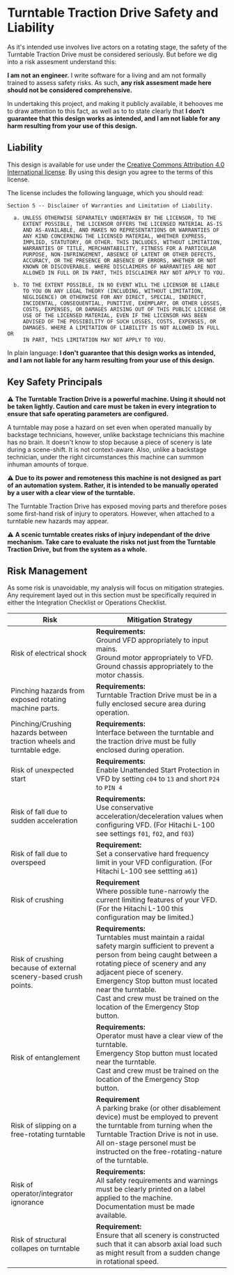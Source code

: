 # Turntable Traction Drive Safety and Liability

As it's intended use involves live actors on a rotating stage, the safety of the Turntable Traction Drive must be considered seriously. But before we dig into a risk assesment understand this: 

**I am not an engineer.** I write software for a living and am not formally trained to assess safety risks. As such, **any risk assesment made here should not be considered comprehensive.**

In undertaking this project, and making it publicly available, it behooves me to draw attention to this fact, as well as to to state clearly that **I don't guarantee that this design works as intended, and I am not liable for any harm resulting from your use of this design.**

## Liability

This design is available for use under the [Creative Commons Attribution 4.0 International license](https://github.com/zorlack/turntable-traction-drive/blob/master/LICENSE). By using this design you agree to the terms of this license.

The license includes the following language, which you should read:

    Section 5 -- Disclaimer of Warranties and Limitation of Liability.

      a. UNLESS OTHERWISE SEPARATELY UNDERTAKEN BY THE LICENSOR, TO THE
         EXTENT POSSIBLE, THE LICENSOR OFFERS THE LICENSED MATERIAL AS-IS
         AND AS-AVAILABLE, AND MAKES NO REPRESENTATIONS OR WARRANTIES OF
         ANY KIND CONCERNING THE LICENSED MATERIAL, WHETHER EXPRESS,
         IMPLIED, STATUTORY, OR OTHER. THIS INCLUDES, WITHOUT LIMITATION,
         WARRANTIES OF TITLE, MERCHANTABILITY, FITNESS FOR A PARTICULAR
         PURPOSE, NON-INFRINGEMENT, ABSENCE OF LATENT OR OTHER DEFECTS,
         ACCURACY, OR THE PRESENCE OR ABSENCE OF ERRORS, WHETHER OR NOT
         KNOWN OR DISCOVERABLE. WHERE DISCLAIMERS OF WARRANTIES ARE NOT
         ALLOWED IN FULL OR IN PART, THIS DISCLAIMER MAY NOT APPLY TO YOU.

      b. TO THE EXTENT POSSIBLE, IN NO EVENT WILL THE LICENSOR BE LIABLE
         TO YOU ON ANY LEGAL THEORY (INCLUDING, WITHOUT LIMITATION,
         NEGLIGENCE) OR OTHERWISE FOR ANY DIRECT, SPECIAL, INDIRECT,
         INCIDENTAL, CONSEQUENTIAL, PUNITIVE, EXEMPLARY, OR OTHER LOSSES,
         COSTS, EXPENSES, OR DAMAGES ARISING OUT OF THIS PUBLIC LICENSE OR
         USE OF THE LICENSED MATERIAL, EVEN IF THE LICENSOR HAS BEEN
         ADVISED OF THE POSSIBILITY OF SUCH LOSSES, COSTS, EXPENSES, OR
         DAMAGES. WHERE A LIMITATION OF LIABILITY IS NOT ALLOWED IN FULL OR
         IN PART, THIS LIMITATION MAY NOT APPLY TO YOU.

In plain language: **I don't guarantee that this design works as intended, and I am not liable for any harm resulting from your use of this design.**

## Key Safety Principals

:warning: **The Turntable Traction Drive is a powerful machine. Using it should not be taken lightly. Caution and care must be taken in every integration to ensure that safe operating parameters are configured.**

A turntable may pose a hazard on set even when operated manually by backstage technicians, however, unlike backstage technicians this machine has no brain. It doesn't know to stop because a piece of scenery is late during a scene-shift. It is not context-aware. Also, unlike a backstage technician, under the right circumstances this machine can summon inhuman amounts of torque.

:warning: **Due to its power and remoteness this machine is not designed as part of an automation system. Rather, it is intended to be manually operated by a user with a clear view of the turntable.**

The Turntable Traction Drive has exposed moving parts and therefore poses some first-hand risk of injury to operators. However, when attached to a turntable new hazards may appear.

:warning: **A scenic turntable creates risks of injury independant of the drive mechanism. Take care to evaluate the risks not just from the Turntable Traction Drive, but from the system as a whole.**

## Risk Management

As some risk is unavoidable, my analysis will focus on mitigation strategies. Any requirement layed out in this section must be specifically required in either the Integration Checklist or Operations Checklist.

| Risk | Mitigation Strategy |
| -- | -- |
| Risk of electrical shock | **Requirements:**<br/>Ground VFD appropriately to input mains.<br/>Ground motor appropriately to VFD.<br/>Ground chassis appropriately to the motor chassis. |
| Pinching hazards from exposed rotating machine parts. |  **Requirements:**<br/>Turntable Traction Drive must be in a fully enclosed secure area during operation. |
| Pinching/Crushing hazards between traction wheels and turntable edge. | **Requirements:**<br/>Interface between the turntable and the traction drive must be fully enclosed during operation. |
| Risk of unexpected start | **Requirements:**<br/>Enable Unattended Start Protection in VFD by setting `c04` to `13` and short `P24` to `PIN 4` |
| Risk of fall due to sudden acceleration | **Requirements:**<br/>Use conservative acceleration/deceleration values when configuring VFD. (For Hitachi L-100 see settings `f01`, `f02`, and `f03`) |
| Risk of fall due to overspeed | **Requirement:**<br/>Set a conservative hard frequency limit in your VFD configuration. (For Hitachi L-100 see settting `a61`) |
| Risk of crushing | **Requirement**<br/>Where possible tune-narrowly the current limiting features of your VFD. (For the Hitachi L-100 this configuration may be limited.) |
| Risk of crushing because of external scenery-based crush points. | **Requirements:**<br/>Turntables must maintain a raidal safety margin sufficient to prevent a person from being caught between a rotating piece of scenery and any adjacent piece of scenery.<br/>Emergency Stop button must located near the turntable.<br/>Cast and crew must be trained on the location of the Emergency Stop button. |
| Risk of entanglement | **Requirements:**<br/>Operator must have a clear view of the turntable.<br/>Emergency Stop button must located near the turntable.<br/>Cast and crew must be trained on the location of the Emergency Stop button. |
| Risk of slipping on a free-rotating turntable | **Requirement**<br/>A parking brake (or other disablement device) must be employed to prevent the turntable from turning when the Turntable Traction Drive is not in use.<br/>All on-stage personel must be instructed on the free-rotating-nature of the turntable. |
| Risk of operator/integrator ignorance | **Requirements:**<br/>All safety requirements and warnings must be clearly printed on a label applied to the machine.<br/>Documentation must be made available. |
| Risk of structural collapes on turntable | **Requirement:**<br/>Ensure that all scenery is constructed such that it can absorb axial load such as might result from a sudden change in rotational speed. |
